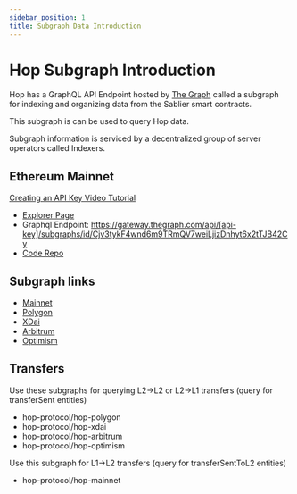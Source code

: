 ```yaml
---
sidebar_position: 1
title: Subgraph Data Introduction
---
```


# Hop Subgraph Introduction

Hop has a GraphQL API Endpoint hosted by [The Graph](https://thegraph.com/docs/about/introduction#what-the-graph-is) called a subgraph for indexing and organizing data from the Sablier smart contracts.

This subgraph is can be used to query Hop data.

Subgraph information is serviced by a decentralized group of server operators called Indexers.

## Ethereum Mainnet

[Creating an API Key Video Tutorial](https://www.youtube.com/watch?v=UrfIpm-Vlgs)

- [Explorer Page](https://thegraph.com/explorer/subgraph?id=Cjv3tykF4wnd6m9TRmQV7weiLjizDnhyt6x2tTJB42Cy&view=Playground)
- Graphql Endpoint: https://gateway.thegraph.com/api/[api-key]/subgraphs/id/Cjv3tykF4wnd6m9TRmQV7weiLjizDnhyt6x2tTJB42Cy
- [Code Repo](https://github.com/hop-protocol/subgraph)

## Subgraph links

- [Mainnet](https://thegraph.com/hosted-service/subgraph/hop-protocol/hop-mainnet)
- [Polygon](https://thegraph.com/hosted-service/subgraph/hop-protocol/hop-polygon)
- [XDai](https://thegraph.com/hosted-service/subgraph/hop-protocol/hop-xdai)
- [Arbitrum](https://thegraph.com/hosted-service/subgraph/hop-protocol/hop-arbitrum)
- [Optimism](https://thegraph.com/hosted-service/subgraph/hop-protocol/hop-optimism)

## Transfers

Use these subgraphs for querying L2->L2 or L2->L1 transfers (query for transferSent entities)

- hop-protocol/hop-polygon
- hop-protocol/hop-xdai
- hop-protocol/hop-arbitrum
- hop-protocol/hop-optimism

Use this subgraph for L1->L2 transfers (query for transferSentToL2 entities)

- hop-protocol/hop-mainnet
